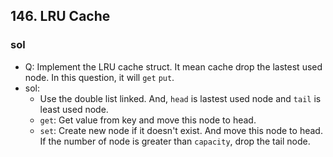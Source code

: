 ## 146. LRU Cache
### sol
- Q: Implement the LRU cache struct. It mean cache drop the lastest used node. In this question, it will `get` `put`.
- sol:
    - Use the double list linked. And, `head` is lastest used node and `tail` is least used node.
    - `get`: Get value from key and move this node to head.
    - `set`: Create new node if it doesn't exist. And move this node to head. If the number of node is greater than `capacity`, drop the tail node.
